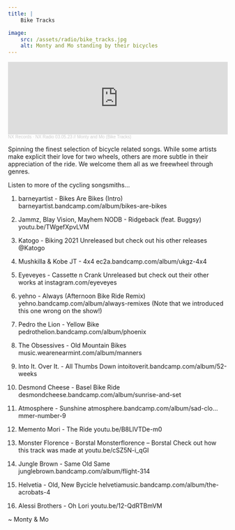 ```yaml
---
title: | 
    Bike Tracks

image:
    src: /assets/radio/bike_tracks.jpg
    alt: Monty and Mo standing by their bicycles
---
```


<iframe width="100%" height="166" scrolling="no" frameborder="no" allow="autoplay" src="https://w.soundcloud.com/player/?url=https%3A//api.soundcloud.com/tracks/1611572169&color=%23000000&auto_play=false&hide_related=false&show_comments=true&show_user=true&show_reposts=false&show_teaser=true"></iframe><div style="font-size: 10px; color: #cccccc;line-break: anywhere;word-break: normal;overflow: hidden;white-space: nowrap;text-overflow: ellipsis; font-family: Interstate,Lucida Grande,Lucida Sans Unicode,Lucida Sans,Garuda,Verdana,Tahoma,sans-serif;font-weight: 100;"><a href="https://soundcloud.com/nxrecords" title="NX Records" target="_blank" style="color: #cccccc; text-decoration: none;">NX Records</a> · <a href="https://soundcloud.com/nxrecords/nx-radio-030523-monty-and-mo-bike-tracks" title="NX Radio 03.05.23 // Monty and Mo (Bike Tracks)" target="_blank" style="color: #cccccc; text-decoration: none;">NX Radio 03.05.23 // Monty and Mo (Bike Tracks)</a></div>

Spinning the finest selection of bicycle related songs. While some artists make explicit their love for two wheels, others are more subtle in their appreciation of the ride. We welcome them all as we freewheel through genres.

Listen to more of the cycling songsmiths...

1. barneyartist - Bikes Are Bikes (Intro)
barneyartist.bandcamp.com/album/bikes-are-bikes

2. Jammz, Blay Vision, Mayhem NODB - Ridgeback (feat. Buggsy)
youtu.be/TWgefXpvLVM

3. Katogo - Biking 2021
Unreleased but check out his other releases @Katogo

4. Mushkilla & Kobe JT - 4x4
ec2a.bandcamp.com/album/ukgz-4x4

5. Eyeveyes - Cassette n Crank
Unreleased but check out their other works at instagram.com/eyeveyes

6. yehno - Always (Afternoon Bike Ride Remix)
yehno.bandcamp.com/album/always-remixes
(Note that we introduced this one wrong on the show!)

7. Pedro the Lion - Yellow Bike
pedrothelion.bandcamp.com/album/phoenix

8. The Obsessives - Old Mountain Bikes
music.wearenearmint.com/album/manners

9. Into It. Over It. - All Thumbs Down
intoitoverit.bandcamp.com/album/52-weeks

10. Desmond Cheese - Basel Bike Ride
desmondcheese.bandcamp.com/album/sunrise-and-set

11. Atmosphere - Sunshine
atmosphere.bandcamp.com/album/sad-clo…mmer-number-9

12. Memento Mori - The Ride
youtu.be/B8LlVTDe-m0

13. Monster Florence - Borstal
Monsterflorence – Borstal
Check out how this track was made at youtu.be/cSZ5N-i_qGI

14. Jungle Brown - Same Old Same
junglebrown.bandcamp.com/album/flight-314

15. Helvetia - Old, New Bycicle
helvetiamusic.bandcamp.com/album/the-acrobats-4

16. Alessi Brothers - Oh Lori
youtu.be/12-QdRTBmVM

~ Monty & Mo
